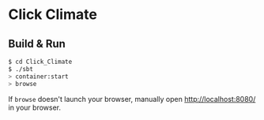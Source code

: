 # Click Climate #

## Build & Run ##

```sh
$ cd Click_Climate
$ ./sbt
> container:start
> browse
```

If `browse` doesn't launch your browser, manually open [http://localhost:8080/](http://localhost:8080/) in your browser.
